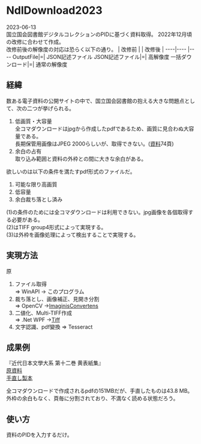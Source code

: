 # NdlDownload2023

2023-06-13  
国立国会図書館デジタルコレクションのPIDに基づく資料取得。
2022年12月頃の改修に合わせて作成。  
改修前後の解像度の対応は恐らく以下の通り。
| 改修前 | | 改修後 |
----|---- |---- 
OutputFile|=| JSON記述ファイル
JSON記述ファイル|=| 高解像度
一括ダウンロード|=| 通常の解像度

## 経緯

数ある電子資料の公開サイトの中で、国立国会図書館の抱える大きな問題点として、次の二つが挙げられる。  
1. 低画質・大容量  
全コマダウンロードはjpgから作成したpdfであるため、画質に見合わぬ大容量である。  
長期保管用画像はJPEG 2000らしいが、取得できない。([資料](https://www.ndl.go.jp/jp/library/training/remote/pdf/siryo_remote_digi_basic_2019.pdf)74頁)  
2. 余白の占有  
取り込み範囲と資料の外枠との間に大きな余白がある。

欲しいのは以下の条件を満たすpdf形式のファイルだ。
1. 可能な限り高画質
2. 低容量
3. 余白裁ち落とし済み

(1)の条件のためには全コマダウンロードは利用できない。jpg画像を各個取得する必要がある。  
(2)はTIFF group4形式によって実現する。  
(3)は外枠を画像処理によって検出することで実現する。

## 実現方法
原
1. ファイル取得  
⇒ WinAPI → このプログラム
2. 裁ち落とし、画像補正、見開き分割  
⇒ OpenCV →[ImaginisConvertens](https://github.com/BithreenGirlen/ImaginisConvertens)
3. 二値化、Multi-TIFF作成  
⇒ .Net WPF →[Tiff](https://github.com/BithreenGirlen/Tiff)
4. 文字認識、pdf變換
⇒ Tesseract

## 成果例
『近代日本文學大系 第十二巻 黄表紙集』  
[原資料](https://dl.ndl.go.jp/pid/1883416)  
[手直し製本](https://cloud.mail.ru/public/bCEY/irWJWE9nS)

全コマダウンロードで作成されるpdfの151MBだが、手直したものは43.8 MB。  
外枠の余白もなく、頁毎に分割されており、不満なく読める状態だろう。

## 使い方

資料のPIDを入力するだけ。
